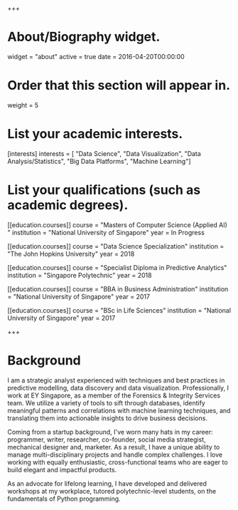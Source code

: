 +++
# About/Biography widget.
widget = "about"
active = true
date = 2016-04-20T00:00:00

# Order that this section will appear in.
weight = 5

# List your academic interests.
[interests]
  interests = [
    "Data Science",
    "Data Visualization",
    "Data Analysis/Statistics",
    "Big Data Platforms",
    "Machine Learning"]

# List your qualifications (such as academic degrees).
[[education.courses]]
  course = "Masters of Computer Science (Applied AI) "
  institution = "National University of Singapore"
  year = In Progress

[[education.courses]]
  course = "Data Science Specialization"
  institution = "The John Hopkins University"
  year = 2018

[[education.courses]]
  course = "Specialist Diploma in Predictive Analytics"
  institution = "Singapore Polytechnic"
  year = 2018

[[education.courses]]
  course = "BBA in Business Administration"
  institution = "National University of Singapore"
  year = 2017 

[[education.courses]]
  course = "BSc in Life Sciences"
  institution = "National University of Singapore"
  year = 2017

+++

# Background

I am a strategic analyst experienced with techniques and best practices in predictive modelling, data discovery and data visualization. Professionally, I work at EY Singapore, as a member of the Forensics & Integrity Services team. We utilize a variety of tools to sift through databases, identify meaningful patterns and correlations with machine learning techniques, and translating them into actionable insights to drive business decisions.    

Coming from a startup background, I've worn many hats in my career: programmer, writer, researcher, co-founder, social media strategist, mechanical designer and, marketer. As a result, I have a unique ability to manage multi-disciplinary projects and handle complex challenges. I love working with equally enthusiastic, cross-functional teams who are eager to build elegant and impactful products.

As an advocate for lifelong learning, I have developed and delivered workshops at my workplace, tutored polytechnic-level students, on the fundamentals of Python programming. 
